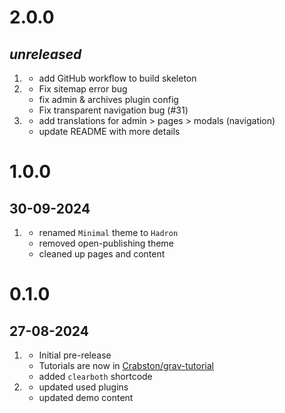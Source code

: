 # 2.0.0
##  _unreleased_
1. [](#new)
   - add GitHub workflow to build skeleton
1. [](#bugfix)
   - Fix sitemap error bug
   - fix admin & archives plugin config
   - Fix transparent navigation bug (#31)
1. [](#improved)
   - add translations for admin > pages > modals (navigation)
   - update README with more details

# 1.0.0
## 30-09-2024
1. [](#improved)
   - renamed `Minimal` theme to `Hadron`
   - removed open-publishing theme
   - cleaned up pages and content

# 0.1.0
## 27-08-2024
1. [](#new)
   - Initial pre-release
   - Tutorials are now in [Crabston/grav-tutorial](https://github.com/Crabston/grav-tutorial)
   - added `clearboth` shortcode
1. [](#improved)
   - updated used plugins
   - updated demo content

